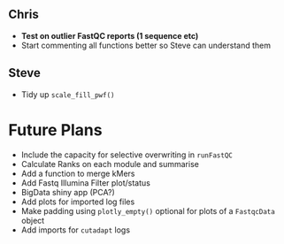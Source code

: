 ## Chris
- **Test on outlier FastQC reports (1 sequence etc)**
- Start commenting all functions better so Steve can understand them

## Steve

- Tidy up `scale_fill_pwf()`

# Future Plans

- Include the capacity for selective overwriting in `runFastQC`
- Calculate Ranks on each module and summarise
- Add a function to merge kMers
- Add Fastq Illumina Filter plot/status
- BigData shiny app (PCA?)
- Add plots for imported log files
- Make padding using `plotly_empty()` optional for plots of a `FastqcData` object
- Add imports for `cutadapt` logs
